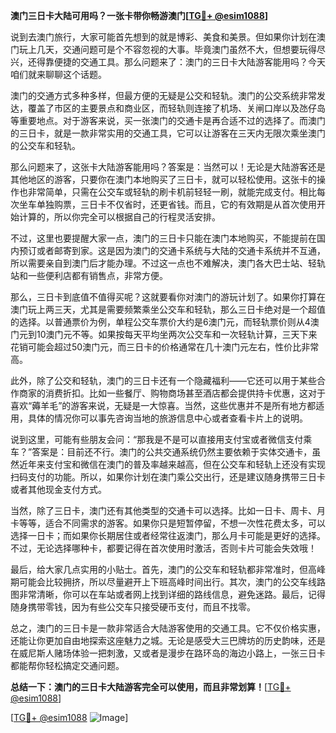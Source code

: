 **澳门三日卡大陆可用吗？一张卡带你畅游澳门[[TG💪+ @esim1088](https://t.me/s/esim1088)]**

说到去澳门旅行，大家可能首先想到的就是博彩、美食和美景。但如果你计划在澳门玩上几天，交通问题可是个不容忽视的大事。毕竟澳门虽然不大，但想要玩得尽兴，还得靠便捷的交通工具。那么问题来了：澳门的三日卡大陆游客能用吗？今天咱们就来聊聊这个话题。

澳门的交通方式多种多样，但最方便的无疑是公交和轻轨。澳门的公交系统非常发达，覆盖了市区的主要景点和商业区，而轻轨则连接了机场、关闸口岸以及氹仔岛等重要地点。对于游客来说，买一张澳门的交通卡是再合适不过的选择了。而澳门的三日卡，就是一款非常实用的交通工具，它可以让游客在三天内无限次乘坐澳门的公交车和轻轨。

那么问题来了，这张卡大陆游客能用吗？答案是：当然可以！无论是大陆游客还是其他地区的游客，只要你在澳门本地购买了三日卡，就可以轻松使用。这张卡的操作也非常简单，只需在公交车或轻轨的刷卡机前轻轻一刷，就能完成支付。相比每次坐车单独购票，三日卡不仅省时，还更省钱。而且，它的有效期是从首次使用开始计算的，所以你完全可以根据自己的行程灵活安排。

不过，这里也要提醒大家一点，澳门的三日卡只能在澳门本地购买，不能提前在国内预订或者邮寄到家。这是因为澳门的交通卡系统与大陆的交通卡系统并不互通，所以需要亲自到澳门后才能办理。不过这一点也不难解决，澳门各大巴士站、轻轨站和一些便利店都有销售点，非常方便。

那么，三日卡到底值不值得买呢？这就要看你对澳门的游玩计划了。如果你打算在澳门玩上两三天，尤其是需要频繁乘坐公交车和轻轨，那么三日卡绝对是一个超值的选择。以普通票价为例，单程公交车票价大约是6澳门元，而轻轨票价则从4澳门元到10澳门元不等。如果按每天平均坐两次公交车和一次轻轨计算，三天下来花销可能会超过50澳门元，而三日卡的价格通常在几十澳门元左右，性价比非常高。

此外，除了公交和轻轨，澳门的三日卡还有一个隐藏福利——它还可以用于某些合作商家的消费折扣。比如一些餐厅、购物商场甚至酒店都会提供持卡优惠，这对于喜欢“薅羊毛”的游客来说，无疑是一大惊喜。当然，这些优惠并不是所有地方都适用，具体的情况你可以事先咨询当地的旅游信息中心或者查看卡片上的说明。

说到这里，可能有些朋友会问：“那我是不是可以直接用支付宝或者微信支付乘车？”答案是：目前还不行。澳门的公共交通系统仍然主要依赖于实体交通卡，虽然近年来支付宝和微信在澳门的普及率越来越高，但在公交车和轻轨上还没有实现扫码支付的功能。所以，如果你计划在澳门乘公交出行，还是建议随身携带三日卡或者其他现金支付方式。

当然，除了三日卡，澳门还有其他类型的交通卡可以选择。比如一日卡、周卡、月卡等等，适合不同需求的游客。如果你只是短暂停留，不想一次性花费太多，可以选择一日卡；而如果你长期居住或者经常往返澳门，那么月卡可能是更好的选择。不过，无论选择哪种卡，都要记得在首次使用时激活，否则卡片可能会失效哦！

最后，给大家几点实用的小贴士。首先，澳门的公交车和轻轨都非常准时，但高峰期可能会比较拥挤，所以尽量避开上下班高峰时间出行。其次，澳门的公交车线路图非常清晰，你可以在车站或者网上找到详细的路线信息，避免迷路。最后，记得随身携带零钱，因为有些公交车只接受硬币支付，而且不找零。

总之，澳门的三日卡是一款非常适合大陆游客使用的交通工具。它不仅价格实惠，还能让你更加自由地探索这座魅力之城。无论是感受大三巴牌坊的历史韵味，还是在威尼斯人赌场体验一把刺激，又或者是漫步在路环岛的海边小路上，一张三日卡都能帮你轻松搞定交通问题。

**总结一下：澳门的三日卡大陆游客完全可以使用，而且非常划算！**[[TG💪+ @esim1088](https://t.me/s/esim1088)]  

[[TG💪+ @esim1088](https://t.me/s/esim1088) ![Image](https://i.postimg.cc/4NQfJmqS/Snipaste-2025-05-13-00-14-12.png)]
